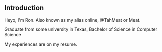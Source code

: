 ## Introduction
Heyo, I'm Ron. Also known as my alias online, @TahMeat or Meat.

Graduate from some university in Texas, Bachelor of Science in Computer Science 

My experiences are on my resume.

